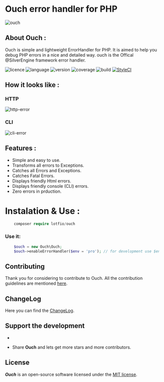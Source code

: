 # Ouch error handler for PHP
![ouch](https://user-images.githubusercontent.com/18489496/36539671-dbf89a76-17d7-11e8-99e1-b372935b83c4.png)

## About Ouch :

   Ouch is simple and lightweight ErrorHandler for PHP. It is aimed to help you debug PHP
    errors in a nice and detailed way.
    ouch is the Offical @SilverEngine framework error handler.


![licence](https://img.shields.io/badge/Licence-MIT-yellow.svg)
![language](https://img.shields.io/badge/PHP-7-blue.svg)
![version](https://img.shields.io/badge/Version-0.2.0-red.svg)
![coverage](https://img.shields.io/badge/coverage-30%25-blue.svg)
![build](https://travis-ci.org/lotfio/ouch.svg?branch=develop)
[![StyleCI](https://github.styleci.io/repos/117599927/shield?branch=develop)](https://github.styleci.io/repos/117599927)

## How it looks like :
 ### HTTP
   ![http-error](https://github.com/lotfio/ouch/blob/develop/docs/ouch.png)
 ### CLI
   ![cli-error](https://github.com/lotfio/ouch/blob/develop/docs/console.png)
 
## Features :
- Simple and easy to use.
- Transforms all errors to Exceptions.
- Catches all Errors and Exceptions.
- Catches Fatal Errors.
- Displays friendly Html errors.
- Displays friendly console (CLI) errors.
- Zero errors in prduction.

# Instalation & Use :
```php
    composer require lotfio/ouch
```

### Use it:
```php
    $ouch = new Ouch\Ouch;
    $ouch->enableErrorHandler($env = 'pro'); // for development use $env = 'dev';
```


## Contributing

Thank you for considering to contribute to Ouch. All the contribution guidelines are mentioned [here](CONTRIBUTE.md).

## ChangeLog

Here you can find the [ChangeLog](CHANGELOG.md).

## Support the development
+
- Share **Ouch** and lets get more stars and more contributors.

## License

***Ouch*** is an open-source software licensed under the [MIT license](LICENSE).
